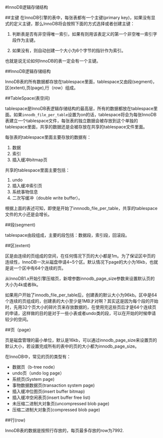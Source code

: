 #InnoDB逻辑存储结构

##主键
在InnoDB引擎的表中，每张表都有一个主键(primary key)，如果没有显式的定义主键，那么InnoDB将会按照下面的方式选择或者创建主键：

1. 判断表是否有非空得唯一索引，如果有则用该表定义的第一个非空唯一索引字段作为主键。

2. 如果没有，则自动创建一个大小为6个字节的指针作为索引。

也就是说无论如何InnoDB的表一定会有一个主键。


##InnoDB逻辑存储结构

InnoDB表的所有数据都存放在tablespace里面，tablespace又由段(segment)，区(extent),页(page),行（row）组成。



##TableSpace(表空间)

tablespace是InnoDB表逻辑存储结构的最高层，所有的数据都放在tablespace里面。如果```innodb_file_per_table```设置为on的话，tablespace将会为每张InnoDB表建立一个tablespace文件，每张表的独立数据会被存放到这个单独的tablespace里面，共享的数据还是会被存放在共享的tablespace文件里面。


每张表的tablespace里面主要存放的数据有：

1. 数据
2. 索引
3. 插入缓冲bitmap页

共享的tablespace里面主要包括：

1. undo
2. 插入缓冲索引页
3. 系统事物信息
4. 二次写缓冲（double write buffer）。 



根据上面的表述可知，即使是开始了innnodb_file_per_table，共享的tablespace文件的大小还是会增长。

##段(segment)


tablespace由段组成，主要的段包括：数据段，索引段，回滚段。




##区(extent)

区是由连续的页组成的空间，在任何情况下页的大小都是1m。为了保证区中页的连续性，InnoDB一次从磁盘申请4~5个区。默认情况下page的大小为16kb，也就是说一个区中有64个连续的页。

从InnoDB1.x开始引擎压缩页，新增参数innodb_page_size参数来设置默认页的大小为4k或者8k。


如果用户开始了innodb_file_per_table后，创建表的默认大小为96kb。区中是64个连续的页组成的，创建表的大小至少是1MB才对啊？其实这是因为每个段的开始时，先用32个页大小的碎片页来存放数据的，在使用完这些页后才是64个连续页的申请，这样做的目的是对于一些小表或者undo类的段，可以在开始的时候申请较少的空间。




##页（page）

页是磁盘管理的最小单位，默认是16kb，可以通过innodb_page_size来设置页的默认大小，若设置完成所有的表中的页的大小都为innodb_page_size。

在InnoDB中，常见的页的类型有：

- 数据页（b-tree node）
- undo页（undo log page）
- 系统页(System page)
- 事物数据数据页(transaction system page)
- 插入缓冲位图页(insert buffer bitmap)
- 插入缓冲空闲表页(insert buffer free list)
- 未压缩二进制大对象页(uncompressed blob page)
- 压缩二进制大对象页(compressed blob page) 


##行(row)

InnoDB表的数据是按照行存放的，每页最多存放的row为7992.



